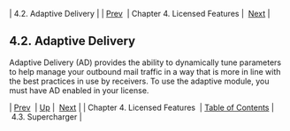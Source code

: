 | 4.2. Adaptive Delivery |
| [Prev](licensed_features)  | Chapter 4. Licensed Features |  [Next](licensed_features.supercharger) |

## 4.2. Adaptive Delivery

Adaptive Delivery (AD) provides the ability to dynamically tune parameters to help manage your outbound mail traffic in a way that is more in line with the best practices in use by receivers. To use the adaptive module, you must have AD enabled in your license.

| [Prev](licensed_features)  | [Up](licensed_features) |  [Next](licensed_features.supercharger) |
| Chapter 4. Licensed Features  | [Table of Contents](index) |  4.3. Supercharger |

